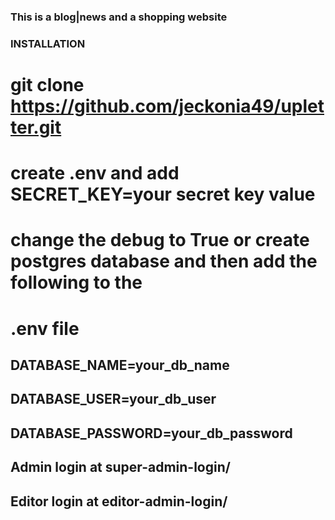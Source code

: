 ### This is a blog|news and a shopping website

### INSTALLATION

# git clone https://github.com/jeckonia49/upletter.git

# create .env and add SECRET_KEY=your secret key value

# change the debug to True or create postgres database and then add the following to the

# .env file

## DATABASE_NAME=your_db_name

## DATABASE_USER=your_db_user

## DATABASE_PASSWORD=your_db_password

## Admin login at super-admin-login/

## Editor login at editor-admin-login/
